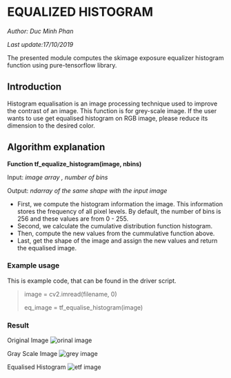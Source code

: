 # EQUALIZED HISTOGRAM

_Author: Duc Minh Phan_ 

_Last update:17/10/2019_

The presented module computes the skimage exposure equalizer histogram function using pure-tensorflow library. 

## Introduction

Histogram equalisation is an image processing technique used to improve the contrast of an image. 
This function is for grey-scale image. If the user wants to use get equalised histogram on RGB image, please reduce its dimension to the desired color.


## Algorithm explanation

__Function tf_equalize_histogram(image, nbins)__

Input: _image array , number of bins_



Output: _ndarray of the same shape with the input image_

- First, we compute the histogram information the image. This information stores the frequency of all pixel levels. By default, the number of bins is 256 and these values are from 0 - 255.
- Second, we calculate the cumulative distribution function histogram. 
- Then, compute the new values from the cummulative function above.
- Last, get the shape of the image and assign the new values and return the equalised image.	

### Example usage

This is example code, that can be found in the driver script.
> image = cv2.imread(filename, 0)
> 
> eq_image = tf_equalise_histogram(image) 


### Result

Original Image
![orinal image](https://github.com/ethanphan3993/PatternFlow/blob/topic-algorithms/exposure/source/dog1.jpg)

Gray Scale Image
![grey image]()

Equalised Histogram
![etf image](https://github.com/ethanphan3993/PatternFlow/blob/topic-algorithms/exposure/source/etf_dog.jpg)






